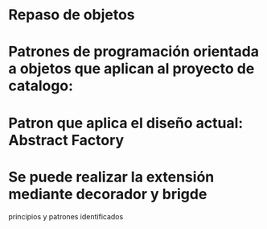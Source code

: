 # Repaso de objetos
# Patrones de programación orientada a objetos que aplican al proyecto de catalogo:

# Patron que aplica el diseño actual: Abstract Factory

# Se puede realizar la extensión mediante decorador y brigde


principios y patrones identificados